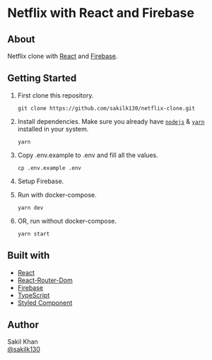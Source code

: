 # Netflix with React and Firebase

## About

Netflix clone with [React](https://reactjs.org/) and [Firebase](https://firebase.google.com/).

## Getting Started

1. First clone this repository.

   ```
   git clone https://github.com/sakilk130/netflix-clone.git
   ```

2. Install dependencies. Make sure you already have [`nodejs`](https://nodejs.org/en/) & [`yarn`](https://yarnpkg.com/) installed in your system.

   ```
   yarn
   ```

3. Copy .env.example to .env and fill all the values.

   ```
   cp .env.example .env
   ```

4. Setup Firebase.

5. Run with docker-compose.

   ```
   yarn dev
   ```

6. OR, run without docker-compose.

   ```
   yarn start
   ```

## Built with

- <a href="https://reactjs.org/">React</a>
- <a href="https://react-router-dom.js.org/">React-Router-Dom</a>
- <a href="https://firebase.google.com/">Firebase</a>
- <a href="https://www.typescriptlang.org/">TypeScript</a>
- <a href="https://styled-components.com/">Styled Component</a>

## Author

Sakil Khan  
 [@sakilk130](https://github.com/sakilk130)
